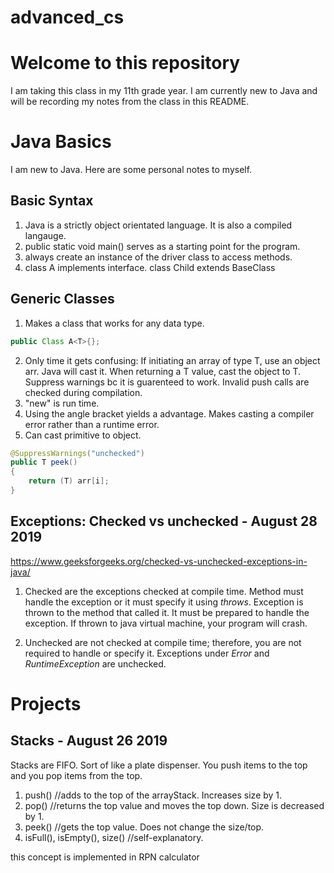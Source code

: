# advanced_cs
# Welcome to this repository
I am taking this class in my 11th grade year. I am currently new to Java and will be recording my notes from the class in this README.


# Java Basics
I am new to Java. Here are some personal notes to myself.
## Basic Syntax
1. Java is a strictly object orientated language. It is also a compiled langauge. 
2. public static void main() serves as a starting point for the program.
3. always create an instance of the driver class to access methods. 
4. class A implements interface. class Child extends BaseClass

## Generic Classes
1. Makes a class that works for any data type. 
```Java
public Class A<T>{};
```

2. Only time it gets confusing: If initiating an array of type T, use an object arr. Java will cast it. When returning a T value, cast the object to T. Suppress warnings bc it is guarenteed to work. Invalid push calls are checked during compilation.
3. "new" is run time.
4. Using the angle bracket yields a advantage. Makes casting a compiler error rather than a runtime error.
5. Can cast primitive to object.
```Java
@SuppressWarnings("unchecked")
public T peek()
{
	return (T) arr[i];
}
```

## Exceptions: Checked vs unchecked - August 28 2019
https://www.geeksforgeeks.org/checked-vs-unchecked-exceptions-in-java/

1. Checked are the exceptions checked at compile time. Method must handle the exception or it must specify it using *throws*. Exception is thrown to the method that called it. It must be prepared to handle the exception. If thrown to java virtual machine, your program will crash.

2. Unchecked are not checked at compile time; therefore, you are not required to handle or specify it. Exceptions under *Error* and *RuntimeException* are unchecked.

# Projects
## Stacks - August 26 2019

Stacks are FIFO. Sort of like a plate dispenser. You push items to the top and you pop items from the top. 

1. push() //adds to the top of the arrayStack. Increases size by 1.
2. pop() //returns the top value and moves the top down. Size is decreased by 1.
3. peek() //gets the top value. Does not change the size/top.
4. isFull(), isEmpty(), size() //self-explanatory.

this concept is implemented in RPN calculator







